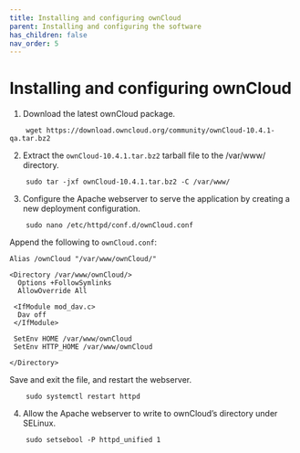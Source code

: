 ```yaml
---
title: Installing and configuring ownCloud
parent: Installing and configuring the software
has_children: false
nav_order: 5
---
```


# Installing and configuring ownCloud

1. Download the latest ownCloud package.
```shell
	wget https://download.owncloud.org/community/ownCloud-10.4.1-qa.tar.bz2
```

2. Extract the `ownCloud-10.4.1.tar.bz2` tarball file to the /var/www/ directory.
```shell
	sudo tar -jxf ownCloud-10.4.1.tar.bz2 -C /var/www/
```

3. Configure the Apache webserver to serve the application by creating a new deployment configuration. 
```shell
	sudo nano /etc/httpd/conf.d/ownCloud.conf
```
Append the following to `ownCloud.conf`:
```
Alias /ownCloud "/var/www/ownCloud/"

<Directory /var/www/ownCloud/>
  Options +FollowSymlinks
  AllowOverride All

 <IfModule mod_dav.c>
  Dav off
 </IfModule>

 SetEnv HOME /var/www/ownCloud
 SetEnv HTTP_HOME /var/www/ownCloud

</Directory>
```
Save and exit the file, and restart the webserver.
```shell
	sudo systemctl restart httpd
```

4. Allow the Apache webserver to write to ownCloud’s directory under SELinux.
```shell
	sudo setsebool -P httpd_unified 1
```
